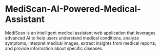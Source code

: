 # MediScan-AI-Powered-Medical-Assistant
MediScan is an intelligent medical assistant web application that leverages advanced AI to help users understand medical conditions, analyze symptoms, interpret medical images, extract insights from medical reports, and provide information about specific diseases.
